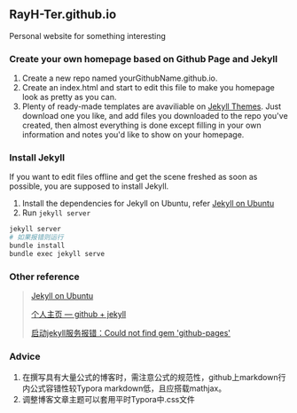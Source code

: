 ## RayH-Ter.github.io

Personal website for something interesting

### Create your own homepage based on Github Page and Jekyll

1. Create a new repo named yourGithubName.github.io.
2. Create an index.html and start to edit this file to make you homepage look as pretty as you can.
3. Plenty of ready-made templates are avaviliable on [Jekyll Themes](http://jekyllthemes.org/). Just download one you like, and add files you downloaded to the repo you've created, then almost everything is done except filling in your own information and notes you'd like to show on your homepage.

### Install Jekyll

If you want to edit files offline and get the scene freshed as soon as possible, you are supposed to install Jekyll.

1. Install the dependencies for Jekyll on Ubuntu, refer [Jekyll on Ubuntu](https://jekyllrb.com/docs/installation/ubuntu)
2. Run `jekyll server`
```bash
jekyll server
# 如果报错则运行
bundle install
bundle exec jekyll serve
```

### Other reference

> [Jekyll on Ubuntu](http://jekyllrb.com/docs/installation/ubuntu/)
>
> [个人主页 — github + jekyll](https://blog.csdn.net/pentiumCM/article/details/106004574)
>
> [启动jekyll服务报错：Could not find gem 'github-pages'](https://dovesandy.github.io/2020/03/12/jekyll-start-jekyll-error/#1-前期准备)

### Advice

1. 在撰写具有大量公式的博客时，需注意公式的规范性，github上markdown行内公式容错性较Typora markdown低，且应搭载mathjax。
2. 调整博客文章主题可以套用平时Typora中.css文件

